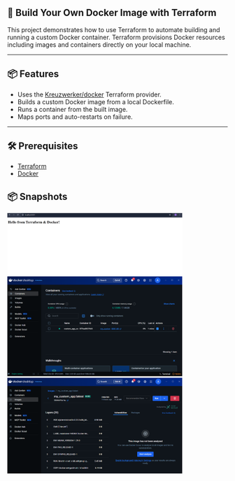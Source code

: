 ## 🚀 Build Your Own Docker Image with Terraform

This project demonstrates how to use Terraform to automate building and running a custom Docker container. Terraform provisions Docker resources including images and containers directly on your local machine.

---

## 📦 Features

- Uses the [Kreuzwerker/docker](https://registry.terraform.io/providers/kreuzwerker/docker/latest/docs) Terraform provider.
- Builds a custom Docker image from a local Dockerfile.
- Runs a container from the built image.
- Maps ports and auto-restarts on failure.

---

## 🛠️ Prerequisites

- [Terraform](https://www.terraform.io/downloads)
- [Docker](https://www.docker.com/get-started)


## 📦 Snapshots

<img src="terraformimagebuild/terraformimagebuild00.PNG" alt="terraform-docker-config" width="400"/>


<img src="terraformimagebuild/terraformimagebuild01.PNG" alt="terraform-docker-config" width="400"/>


<img src="terraformimagebuild/terraformimagebuild02.PNG" alt="terraform-docker-config" width="400"/>

